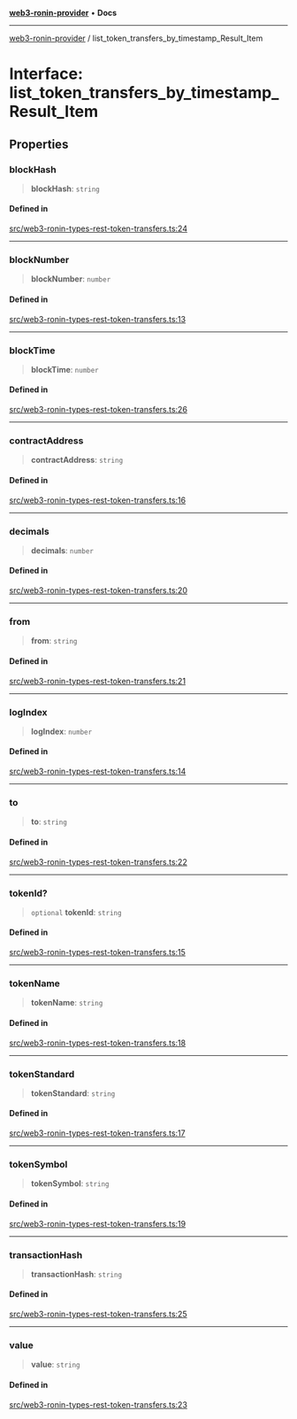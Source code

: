 [**web3-ronin-provider**](../README.md) • **Docs**

***

[web3-ronin-provider](../globals.md) / list\_token\_transfers\_by\_timestamp\_Result\_Item

# Interface: list\_token\_transfers\_by\_timestamp\_Result\_Item

## Properties

### blockHash

> **blockHash**: `string`

#### Defined in

[src/web3-ronin-types-rest-token-transfers.ts:24](https://github.com/chuacw/web3-ronin-provider/blob/a0101c455e71e221c1f508afff12749e77bf1fd8/src/web3-ronin-types-rest-token-transfers.ts#L24)

***

### blockNumber

> **blockNumber**: `number`

#### Defined in

[src/web3-ronin-types-rest-token-transfers.ts:13](https://github.com/chuacw/web3-ronin-provider/blob/a0101c455e71e221c1f508afff12749e77bf1fd8/src/web3-ronin-types-rest-token-transfers.ts#L13)

***

### blockTime

> **blockTime**: `number`

#### Defined in

[src/web3-ronin-types-rest-token-transfers.ts:26](https://github.com/chuacw/web3-ronin-provider/blob/a0101c455e71e221c1f508afff12749e77bf1fd8/src/web3-ronin-types-rest-token-transfers.ts#L26)

***

### contractAddress

> **contractAddress**: `string`

#### Defined in

[src/web3-ronin-types-rest-token-transfers.ts:16](https://github.com/chuacw/web3-ronin-provider/blob/a0101c455e71e221c1f508afff12749e77bf1fd8/src/web3-ronin-types-rest-token-transfers.ts#L16)

***

### decimals

> **decimals**: `number`

#### Defined in

[src/web3-ronin-types-rest-token-transfers.ts:20](https://github.com/chuacw/web3-ronin-provider/blob/a0101c455e71e221c1f508afff12749e77bf1fd8/src/web3-ronin-types-rest-token-transfers.ts#L20)

***

### from

> **from**: `string`

#### Defined in

[src/web3-ronin-types-rest-token-transfers.ts:21](https://github.com/chuacw/web3-ronin-provider/blob/a0101c455e71e221c1f508afff12749e77bf1fd8/src/web3-ronin-types-rest-token-transfers.ts#L21)

***

### logIndex

> **logIndex**: `number`

#### Defined in

[src/web3-ronin-types-rest-token-transfers.ts:14](https://github.com/chuacw/web3-ronin-provider/blob/a0101c455e71e221c1f508afff12749e77bf1fd8/src/web3-ronin-types-rest-token-transfers.ts#L14)

***

### to

> **to**: `string`

#### Defined in

[src/web3-ronin-types-rest-token-transfers.ts:22](https://github.com/chuacw/web3-ronin-provider/blob/a0101c455e71e221c1f508afff12749e77bf1fd8/src/web3-ronin-types-rest-token-transfers.ts#L22)

***

### tokenId?

> `optional` **tokenId**: `string`

#### Defined in

[src/web3-ronin-types-rest-token-transfers.ts:15](https://github.com/chuacw/web3-ronin-provider/blob/a0101c455e71e221c1f508afff12749e77bf1fd8/src/web3-ronin-types-rest-token-transfers.ts#L15)

***

### tokenName

> **tokenName**: `string`

#### Defined in

[src/web3-ronin-types-rest-token-transfers.ts:18](https://github.com/chuacw/web3-ronin-provider/blob/a0101c455e71e221c1f508afff12749e77bf1fd8/src/web3-ronin-types-rest-token-transfers.ts#L18)

***

### tokenStandard

> **tokenStandard**: `string`

#### Defined in

[src/web3-ronin-types-rest-token-transfers.ts:17](https://github.com/chuacw/web3-ronin-provider/blob/a0101c455e71e221c1f508afff12749e77bf1fd8/src/web3-ronin-types-rest-token-transfers.ts#L17)

***

### tokenSymbol

> **tokenSymbol**: `string`

#### Defined in

[src/web3-ronin-types-rest-token-transfers.ts:19](https://github.com/chuacw/web3-ronin-provider/blob/a0101c455e71e221c1f508afff12749e77bf1fd8/src/web3-ronin-types-rest-token-transfers.ts#L19)

***

### transactionHash

> **transactionHash**: `string`

#### Defined in

[src/web3-ronin-types-rest-token-transfers.ts:25](https://github.com/chuacw/web3-ronin-provider/blob/a0101c455e71e221c1f508afff12749e77bf1fd8/src/web3-ronin-types-rest-token-transfers.ts#L25)

***

### value

> **value**: `string`

#### Defined in

[src/web3-ronin-types-rest-token-transfers.ts:23](https://github.com/chuacw/web3-ronin-provider/blob/a0101c455e71e221c1f508afff12749e77bf1fd8/src/web3-ronin-types-rest-token-transfers.ts#L23)
